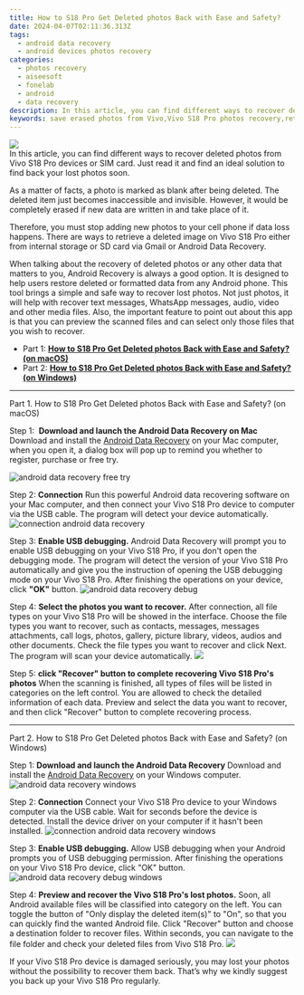 ```yaml
---
title: How to S18 Pro Get Deleted photos Back with Ease and Safety?
date: 2024-04-07T02:11:36.313Z
tags: 
  - android data recovery
  - android devices photos recovery
categories: 
  - photos recovery
  - aiseesoft
  - fonelab
  - android
  - data recovery
description: In this article, you can find different ways to recover deleted photos from Vivo S18 Pro devices or SIM card. Just read it and find an ideal solution to find back your lost photos soon.
keywords: save erased photos from Vivo,Vivo S18 Pro photos recovery,retrieve wiped photos Vivo,S18 Pro photos recovery,undelete photos from Vivo,recover lost photos from S18 Pro,S18 Pro photos recovery software,recover photos from Vivo,how to retrieve photos from Vivo,restore photos when deleted in S18 Pro,Vivo photos disappeared
---
```


<img src="https://img0mobiles.techidaily.com/images/best-assets/devices/vivo/vivo-s18-pro/4.jpg" class="atpl-imgstyle"  />

<div class="atpl-content atpl-for-fonelab-android recover-photos">

<div class="atpl-post-description-part-1">
In this article, you can find different ways to recover deleted photos from Vivo S18 Pro devices or SIM card. Just read it and find an ideal solution to find back your lost photos soon.
</div>



<div class="atpl-post-description-part-2">
<div class="tpl-content-sub-paragraph-normal">
  <p>
    As a matter of facts, a photo is marked as blank after being deleted. The deleted item just becomes inaccessible and invisible. However, it would be completely erased if new data are written in and take place of it.
  </p>
</div>
<div class="tpl-content-sub-paragraph-normal">
  <p>
    Therefore, you must stop adding new photos to your cell phone if data loss happens. There are ways to retrieve a deleted image on Vivo S18 Pro either from internal storage or SD card via Gmail or Android Data Recovery.
  </p>
</div>
</div>

<div class="atpl-post-description-part-3">
<div class="tpl-content-sub-paragraph-content">
  <p>
    When talking about the recovery of deleted photos or any other data that matters to you, Android Recovery is always a good option. It is designed to help users restore deleted or formatted data from any Android phone. This tool brings a simple and safe way to recover lost photos. Not just photos, it will help with recover text messages, WhatsApp messages, audio, video and other media files. Also, the important feature to point out about this app is that you can preview the scanned files and can select only those files that you wish to recover.
  </p>
</div>
</div>

<ul>
  <li>Part 1: <strong><a href="#p1"> How to S18 Pro Get Deleted photos Back with Ease and Safety?  (on macOS)</a></strong></li>
  <li>Part 2: <strong><a href="#p2"> How to S18 Pro Get Deleted photos Back with Ease and Safety?  (on Windows)</a></strong></li>
</ul>




<!-- Part 1 -->
<a id="p1" name="p1" ></a><hr>

<div>
  <span class="atpl-step-part-style">Part 1. How to S18 Pro Get Deleted photos Back with Ease and Safety? (on macOS)</span>
</div>  

<span class="atpl-stepstyle-a"><span>Step 1: </span></span> <strong>Download and launch the Android Data Recovery on Mac</strong>
Download and install the <a href="https://tools.techidaily.com/aiseesoft-android-data-recovery/" >Android Data Recovery</a> on your Mac computer, when you open it, a dialog box will pop up to remind you whether to register, purchase or free try.

<img src="https://tools.techidaily.com/images/apps/aiseesoft/android-data-recovery/mac-free-try.png" class="atpl-imgstyle" alt="android data recovery free try" />

<span class="atpl-stepstyle-a"><span>Step 2: </span></span> <strong>Connection</strong>
Run this powerful Android data recovering software on your Mac computer, and then connect your Vivo S18 Pro device to computer via the USB cable. The program will detect your device automatically.
<img src="https://tools.techidaily.com/images/apps/aiseesoft/android-data-recovery/mac-connection-interface.jpg" class="atpl-imgstyle" alt="connection android data recovery" />

<span class="atpl-stepstyle-a"><span>Step 3: </span></span> <strong>Enable USB debugging.</strong>
Android Data Recovery will prompt you to enable USB debugging on your Vivo S18 Pro, if you don't open the debugging mode. The program will detect the version of your Vivo S18 Pro automatically and give you the instruction of opening the USB debugging mode on your Vivo S18 Pro. After finishing the operations on your device, click <strong>"OK"</strong> button.
<img src="https://tools.techidaily.com/images/apps/aiseesoft/android-data-recovery/mac-android-usb-debug.jpg"  class="atpl-imgstyle" alt="android data recovery debug" />

<span class="atpl-stepstyle-a"><span>Step 4: </span></span> <strong>Select the photos you want to recover.</strong>
After connection, all file types on your Vivo S18 Pro will be showed in the interface. Choose the file types you want to recover, such as contacts, messages, messages attachments, call logs, photos, gallery, picture library, videos, audios and other documents. Check the file types you want to recover and click Next. The program will scan your device automatically.
<img src="https://tools.techidaily.com/images/apps/aiseesoft/android-data-recovery/mac-choose-type-photos.jpg" class="atpl-imgstyle"  />

<span class="atpl-stepstyle-a"><span>Step 5: </span></span> <strong>click "Recover" button to  complete recovering Vivo S18 Pro's photos</strong>
When the scanning is finished, all types of files will be listed in categories on the left control. You are allowed to check the detailed information of each data. Preview and select the data you want to recover, and then click "Recover" button to complete recovering process.


<a id="p2" name="p2"></a><hr>

<!-- Part 2 -->
<div>
  <span class="atpl-step-part-style">Part 2. How to S18 Pro Get Deleted photos Back with Ease and Safety? (on Windows)</span>
</div>

<span class="atpl-stepstyle-a"><span>Step 1: </span></span> <strong>Download and launch the Android Data Recovery</strong>
Download and install the <a href="https://tools.techidaily.com/aiseesoft-android-data-recovery/" >Android Data Recovery</a> on your Windows computer.
<img src="https://tools.techidaily.com/images/apps/aiseesoft/android-data-recovery/win-start-interface.png"  class="atpl-imgstyle" alt="android data recovery windows" />

<span class="atpl-stepstyle-a"><span>Step 2: </span></span> <strong>Connection</strong>
Connect your Vivo S18 Pro device to your Windows computer via the USB cable. Wait for seconds before the device is detected. Install the device driver on your computer if it hasn't been installed.
<img src="https://tools.techidaily.com/images/apps/aiseesoft/android-data-recovery/win-connection-interface.png" class="atpl-imgstyle" alt="connection android data recovery windows" />

<span class="atpl-stepstyle-a"><span>Step 3: </span></span> <strong>Enable USB debugging.</strong>
Allow USB debugging when your Android prompts you of USB debugging permission. After finishing the operations on your Vivo S18 Pro device, click "OK" button.
<img src="https://tools.techidaily.com/images/apps/aiseesoft/android-data-recovery/win-android-usb-debug.png" class="atpl-imgstyle" alt="android data recovery debug windows" />

<span class="atpl-stepstyle-a"><span>Step 4: </span></span> <strong>Preview and recover the Vivo S18 Pro's lost photos.</strong>
Soon, all Android available files will be classified into category on the left. You can toggle the button of "Only display the deleted item(s)" to "On", so that you can quickly find the wanted Android file. Click "Recover" button and choose a destination folder to recover files. Within seconds, you can navigate to the file folder and check your deleted files from Vivo S18 Pro.
<img src="https://tools.techidaily.com/images/apps/aiseesoft/android-data-recovery/win-recover-photos.png" class="atpl-imgstyle"  />

<div class="atpl-post-description-part-4">
<div class="tpl-content-sub-paragraph-normal">
  <p>
    If your Vivo S18 Pro device is damaged seriously, you may lost your photos without the possibility to recover them back. That’s why we kindly suggest you back up your Vivo S18 Pro regularly.
  </p>
</div>
</div>

<ins class="adsbygoogle"
     style="display:block"
     data-ad-client="ca-pub-7571918770474297"
     data-ad-slot="8358498916"
     data-ad-format="auto"
     data-full-width-responsive="true"></ins>



</div>
<ins class="adsbygoogle"
    style="display:block"
    data-ad-format="autorelaxed"
    data-ad-client="ca-pub-7571918770474297"
    data-ad-slot="1223367746"></ins>

